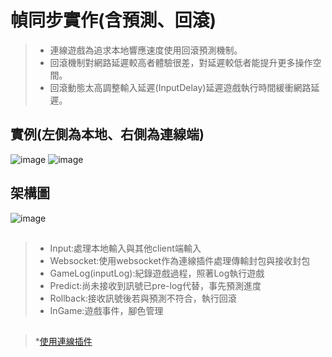 # 幀同步實作(含預測、回滾)

> * 連線遊戲為追求本地響應速度使用回滾預測機制。
> * 回滾機制對網路延遲較高者體驗很差，對延遲較低者能提升更多操作空間。
> * 回滾動態太高調整輸入延遲(InputDelay)延遲遊戲執行時間緩衝網路延遲。

##
##
## 實例(左側為本地、右側為連線端)
![image](https://github.com/zzziwwwei/FightingGame/blob/main/2023-09-12%2000-49-57.gif)
![image](https://github.com/zzziwwwei/FightingGame/blob/main/%E5%AF%A6%E4%BE%8B.gif)
##
##
## 架構圖
![image](https://github.com/zzziwwwei/FightingGame/blob/main/%E5%B9%80%E5%90%8C%E6%AD%A5%E6%9E%B6%E6%A7%8B%E5%9C%96(%E4%BF%AE%E6%AD%A3).jpg)

##
> * Input:處理本地輸入與其他client端輸入
> *  Websocket:使用websocket作為連線插件處理傳輸封包與接收封包
> * GameLog(inputLog):紀錄遊戲過程，照著Log執行遊戲
> * Predict:尚未接收到訊號已pre-log代替，事先預測進度
> * Rollback:接收訊號後若與預測不符合，執行回滾
> * InGame:遊戲事件，腳色管理
##
##
> *[使用連線插件](https://github.com/psygames/UnityWebSocket)




